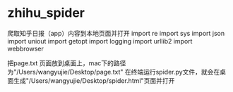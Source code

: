 # zhihu_spider
爬取知乎日报（app）内容到本地页面并打开
import re
import sys
import json
import uniout
import getopt
import logging
import urllib2
import webbrowser

把page.txt 页面放到桌面上，mac下的路径为"/Users/wangyujie/Desktop/page.txt"
在终端运行spider.py文件，就会在桌面生成"/Users/wangyujie/Desktop/spider.html"页面并打开
